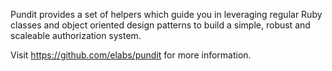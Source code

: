 Pundit provides a set of helpers which guide you in leveraging regular Ruby classes and object oriented design patterns to build a simple, robust and scaleable authorization system.

Visit https://github.com/elabs/pundit for more information.